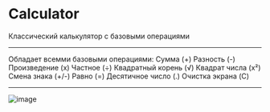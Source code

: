 # Calculator
Классический калькулятор с базовыми операциями
_____________________________
Обладает всемми базовыми операциями:
Сумма (+)
Разность (-)
Произведение (x)
Частное (÷)
Квадратный корень (√)
Квадрат числа (x²)
Смена знака (+/-)
Равно (=)
Десятичное число (.)
Очистка экрана (C)
____________________________
![image](https://user-images.githubusercontent.com/106300285/198826626-39fcd6ea-422b-4600-a47f-26a8a2e0e8fb.png)
